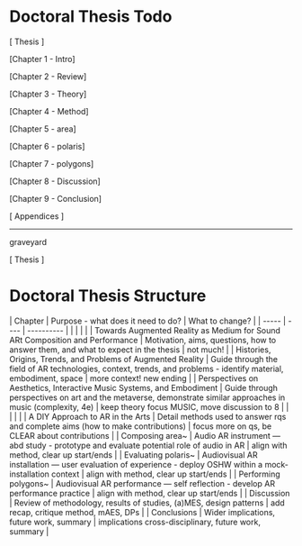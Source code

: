 # Doctoral Thesis Todo

<!--
        After viva
        [ ]     paper version options 
                [ ] colours for links?
                [ ] page numbers 
                [ ] left/right page
        [ ]     imagemagick to sort out Appendix A: building hardware
--->

[ Thesis ]
<!--    [ ]     check all vscode inline [ ] and %!

        [ ] rename intro
        [ ]     
        [ ] fancy fonts!
        [ ] chap figs
        [x]     add pdf instructions and accessibility note <  >, acrobat settings, link types, cvd
        [x]     parts?
        Archiving
        [ ]     bfg scrub repo of .bib for filepath op-sec
        Figures 4h 
        [ ] polaris Unity / Pd
        [ ] polygons Unity / Pd
        Tables 1h
        [ ]     Convert tables to LaTeX
        Narrative / Voice 2h
        [ ]     Read chapter beginning / ends
        [ ]     1st or 3rd person?
        [ ]     Tenses
        Before submitting 2h
        [ ]     Enable h-box/vbox warnings and check all 
        Vocabulary 1h
        [x]     Use acronyms?
        [ ]     User, performer, immersant.
        [ ]     Another but I forgot
        [ ]     finalise rq and replace macro entries
        chris comments
        [ ] games in context
        [ ] pokemon ar
        [ ] Kinect whitney
        acknowledge
        [ ]     XRMI
        [ ]     ARIMI
        [ ]     MRMI

--->
 [Chapter 1 - Intro]
<!--    [x]     Add working definitions
        [x]     follow up on xr/mr glossary promise
        [ ]     Re-draft
        
--->
 [Chapter 2 - Review]
<!--    [ ] quote
        Include
        [ ]     Tanaka
        [ ]     Shaw
        [ ]     Turchet hamilton and Camci 2021
        [ ]     More context
        Fig. 1.5 Mark Skwarek and Joseph Hocking, the leak in your hometown, Augmented BP logo (2010) (Images reproduced courtesy of the artist)

        Krzysztof Wodiczko, Projection on South Africa House, Trafalgar Square, London (1985) (Images reproduced under creative commons)


--->
 [Chapter 3 - Theory]
<!--    [ ]     Trim quotes
        
--->
 [Chapter 4 - Method]
<!--    
        [ ]     Look back at Miro diagram
        [ ]     no abd?
        [ ]     Integrate ethics Statement?
--->
 [Chapter 5 - area]
<!--    
        Other
        [ ]     Re-draft
        [ ]     more abd
        [ ]     Link to theory
        [ ]     Link to design patterns
--->
 [Chapter 6 - polaris]
<!--    
        Other
        [ ]     Re-draft
        [ ]     Link to theory
        [ ]     Link to design patterns
        [ ]     Link fig: to github scripts and pd patches
        [ ]     add list of sub-categories to appendix
        [ ]     6.3.4 appendix + study docs
        [x]     iframes -> explain and do screenshots
--->
 [Chapter 7 - polygons]
<!--    Documentation
        [ ]     Tidy .cs scripts
        [ ]     Link fig: to github scripts and pd patches
        
        [ ]     Add Amy Brandon <- ar headset performances and preprint, as well as 2018a

        [ ]     Add Vincs <- dance and visuals but not music
        Digital entities in performance demand a kind of ‘collective hallucination’, to borrow William Gibson’s fictional description of a system that enables direct interface between mind and data (Rey 2012). Physical and digital ‘dancers’ must be simultaneously perceived as part of conceptual whole.
        p205 vincs

        [x]     Chapter Quote
--->
 [Chapter 8 - Discussion]
<!--    Other
        [ ]     revisiting theory name
        [ ]     Re-Draft design patterns
        [ ]     EXPLAIN OOD and remove FN
        [ ]     Consequences dp?
        [ ]     Include Ali Heston's framework for designing XR

        [ ]     ADD STUDY EVIDENCE TO THIS CHAPTER NOW
        [ ]     Move patterns to new chapter
        [x]     Chapter Quote
--->
 [Chapter 9 - Conclusion]
<!--    
        [ ]
--->
 [ Appendices ]
<!--    LaTeX
        [ ]     Link chapters here now!
        
--->
--------
graveyard

 [ Thesis ]
<!--    Archiving
        [x]     Remove links to github in study chapters now that repo is at start
        [x]     Statement on contents availability -> email for access
        
        Figures 4h 
        [x]     Create Figure List
        [x]     Find sources for all figures used so far
        [x]     Add new figures to all chapters
            [x] Discussion the-xrt-space new website
        [x]     Figure placement, stacking, h-space etc.
        [x]     Landscape whole-page figures
        [x]     Captions for detail, copy from text two sentences max
        
        Latex
        [x]     Long chap subtitle layout
        [x]     Decide on clear-pages and new-pages and blank-pages
        [x]     Chapter styling, 
        [x]     Chapter Quote styling
        [x]     CHECK ALL \auto-fills in doctoral-thesis.tex
        Punctuation 1h
        [x]     Standardise quotation mark style in LaTeX
            [x]     Single or double (British / American)
            [x]     Fix to ` ' or `` ''
        [x]     Check for double spaces
        Abstract 30m
        [x]     Complete abstract text
        [x]     abstract.tex layout and choose on name (summary?)
        Front-matter 1h
        [x]     Complete acknowledgements
                [x] include projects and urls from all 3 studies
        [x]     publications.tex add and layout
        [x] Citations 2h
        [x]     Check all citations in Zotero and in .bib
        [x]     Decide on bibliography style
        [x]     host Bilbow et al on github.io or Zenodo
        Footnotes 30m
        [x]     Use of website links for non-citing material
                [x]     2 MoMA?
                [x]     5 Aftershokz
                [x]     5 karma
                [x]     5 max
                [x]     5 Winer
                [x]     5 Espressif
                [x]     5 ircam add footnote keep cite
                [x]     5 icst add footnote keep cite
                [x]     5 Leap Motion 2016
                [x]     5 Leap Motion 2017
                [x]     5 UL 2020a
                [x]     5 UL 2020
                [x]     5 rode


[Chapter 6 - polaris]
<!--    [x]     Chapter Quote
        Documentation
        [x]     Include study blog, repo, and wiki links.
[Chapter 7 - polygons]
<!--    Documentation
        [x]     Include study blog, repo, and wiki links.
        Other
        [x]     Tidy Pd patches - rename click+-
[ Appendices ]
        Create GitHub wikis
        [x]     area
        [x]     polaris
        [x]     polygons
        Complete GitHub wikis
        [x]     area
                [x]     audio interface
        [x]     polaris
        [x]     polygons
        Layout
        [x]     Decide on appendix layout (Repository -> Thesis)
        area
        [x]     Guide
        [x]     List of videos
        [x]     List of recordings
        [x]     Blog
        [x]     Link to blog, repository, wiki
        [x]     Code
        polaris
        [x]     Redraft Ethics statement >> move to 4
        [x]     Guide
        [x]     Blog
        [x]     List of videos
        [x]     Link to blog, repository, wiki
        [x]     Code
        [x]     Polaris Study Content
        polygons
        [x]     Guide
        [x]     List of videos
        [x]     Blog
        [x]     Link to blog, repository, wiki
        [x]     Code
--->

# Doctoral Thesis Structure
| Chapter                                                                       | Purpose - what does it need to do?                                                                               | What to change?                                |
|
----- |
---- |
---------- |
|                                                                               |                                                                                                                  |                                                |
| Towards Augmented Reality as Medium for Sound ARt Composition and Performance | Motivation, aims, questions, how to answer them, and what to expect in the thesis                                | not much!                                      |
| Histories, Origins, Trends, and Problems of Augmented Reality                 | Guide through the field of AR technologies, context, trends, and problems - identify material, embodiment, space | more context! new ending                       |
| Perspectives on Aesthetics, Interactive Music Systems, and Embodiment         | Guide through perspectives on art and the metaverse, demonstrate similar approaches in music (complexity, 4e)    | keep theory focus MUSIC, move discussion to 8  |
|                                                                               |                                                                                                                  |                                                |
| A DIY Approach to AR in the Arts                                              | Detail methods used to answer rqs and complete aims (how to make contributions)                                  | focus more on qs, be CLEAR about contributions |
| Composing area~                                                               | Audio AR instrument — abd study - prototype and evaluate potential role of audio in AR                           | align with method, clear up start/ends         |
| Evaluating polaris~                                                           | Audiovisual AR installation — user evaluation of experience - deploy OSHW within a mock-installation context     | align with method, clear up start/ends         |
| Performing polygons~                                                          | Audiovisual AR performance — self reflection - develop AR performance practice                                   | align with method, clear up start/ends         |
| Discussion                                                                    | Review of methodology, results of studies, (a)MES, design patterns                                               | add recap, critique method, mAES, DPs          |
| Conclusions                                                                   | Wider implications, future work, summary                                                                         | implications cross-disciplinary, future work, summary     |